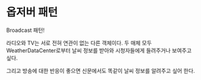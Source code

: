 # 옵저버 패턴

Broadcast 패턴!

라디오와 TV는 서로 전혀 연관이 없는 다른 객체이다.
두 매체 모두 WeatherDataCenter로부터 날씨 정보를 받아와 시청자들에게 들려주거나 보여주고 싶다.

그리고 방송에 대한 반응이 좋으면 신문에서도 똑같이 날씨 정보를 알려주고 싶어 한다.